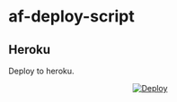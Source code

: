 # af-deploy-script

<!-- ## Railway

[![Deploy on Railway](https://railway.app/button.svg)](https://railway.app/new/template?template=)
<br> -->

## Heroku

Deploy to heroku.
<p align="center">
<a href="https://heroku.com/deploy?template=https://github.com/Chriswinsaju/af-deploy-script">
  <img src="https://www.herokucdn.com/deploy/button.svg" alt="Deploy">
</a>
</p>

